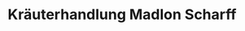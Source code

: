 ---
title: "Kräuterhandlung Madlon Scharff"
url: /nuernberg/kraeuterhandlung-madlon-scharff/
shop: Gewürze
---